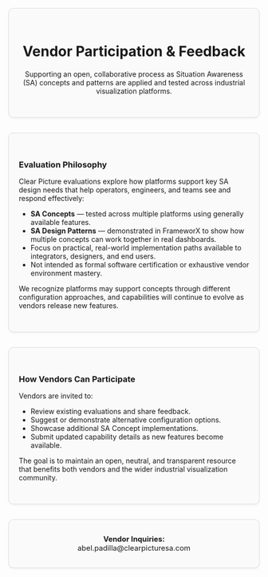 <div style="border: 1px solid #ddd; border-radius: 10px; padding: 30px 20px; margin: 30px 0; background-color: #fafafa; box-shadow: 0 2px 4px rgba(0,0,0,0.05); text-align: center;">
  <div style="max-width: 650px; margin: 0 auto;">
    <h1 style="margin-bottom: 20px;">Vendor Participation & Feedback</h1>
    <p>Supporting an open, collaborative process as Situation Awareness (SA) concepts and patterns are applied and tested across industrial visualization platforms.</p>
  </div>
</div>

<div style="border: 1px solid #ddd; border-radius: 10px; padding: 30px 20px; margin: 30px 0; background-color: #fafafa; box-shadow: 0 2px 4px rgba(0,0,0,0.05);">
  <h3 style="margin-bottom: 15px;">Evaluation Philosophy</h3>

  Clear Picture evaluations explore how platforms support key SA design needs that help operators, engineers, and teams see and respond effectively:

  <ul>
    <li><strong>SA Concepts</strong> — tested across multiple platforms using generally available features.</li>
    <li><strong>SA Design Patterns</strong> — demonstrated in FrameworX to show how multiple concepts can work together in real dashboards.</li>
    <li>Focus on practical, real-world implementation paths available to integrators, designers, and end users.</li>
    <li>Not intended as formal software certification or exhaustive vendor environment mastery.</li>
  </ul>

  We recognize platforms may support concepts through different configuration approaches, and capabilities will continue to evolve as vendors release new features.
</div>

<div style="border: 1px solid #ddd; border-radius: 10px; padding: 30px 20px; margin: 30px 0; background-color: #fafafa; box-shadow: 0 2px 4px rgba(0,0,0,0.05);">
  <h3 style="margin-bottom: 15px;">How Vendors Can Participate</h3>

  Vendors are invited to:
  <ul>
    <li>Review existing evaluations and share feedback.</li>
    <li>Suggest or demonstrate alternative configuration options.</li>
    <li>Showcase additional SA Concept implementations.</li>
    <li>Submit updated capability details as new features become available.</li>
  </ul>

  The goal is to maintain an open, neutral, and transparent resource that benefits both vendors and the wider industrial visualization community.
</div>

<div style="border: 1px solid #ddd; border-radius: 10px; padding: 30px 20px; margin: 30px 0; background-color: #fafafa; box-shadow: 0 2px 4px rgba(0,0,0,0.05); text-align: center;">
  <div style="display: inline-block; text-align: center;">
    <p style="font-size: 1.05em; margin: 0;">
      <b>Vendor Inquiries:</b><br>
      abel.padilla@clearpicturesa.com
    </p>
  </div>
</div>
